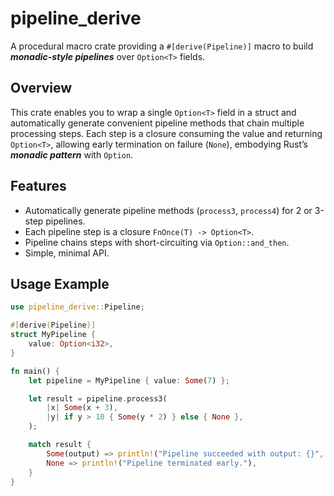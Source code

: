 # pipeline_derive

A procedural macro crate providing a `#[derive(Pipeline)]` macro to build **_monadic-style pipelines_** over `Option<T>` fields.

## Overview

This crate enables you to wrap a single `Option<T>` field in a struct and automatically generate convenient pipeline methods that chain multiple processing steps. Each step is a closure consuming the value and returning `Option<T>`, allowing early termination on failure (`None`), embodying Rust’s **_monadic pattern_** with `Option`.

## Features

- Automatically generate pipeline methods (`process3`, `process4`) for 2 or 3-step pipelines.
- Each pipeline step is a closure `FnOnce(T) -> Option<T>`.
- Pipeline chains steps with short-circuiting via `Option::and_then`.
- Simple, minimal API.

## Usage Example

```rust
use pipeline_derive::Pipeline;

#[derive(Pipeline)]
struct MyPipeline {
    value: Option<i32>,
}

fn main() {
    let pipeline = MyPipeline { value: Some(7) };

    let result = pipeline.process3(
        |x| Some(x + 3),
        |y| if y > 10 { Some(y * 2) } else { None },
    );

    match result {
        Some(output) => println!("Pipeline succeeded with output: {}", output),
        None => println!("Pipeline terminated early."),
    }
}
```